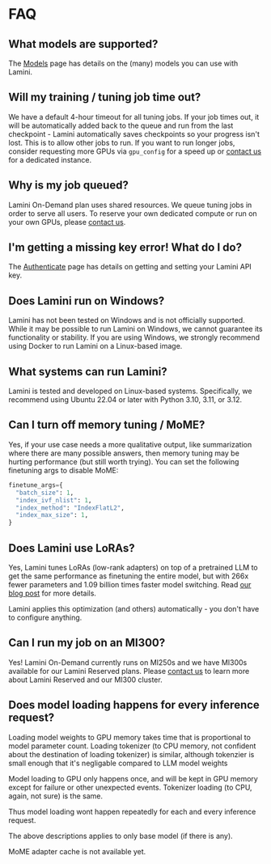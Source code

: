 # FAQ

## What models are supported?
The [Models](models.md) page has details on the (many) models you can use with Lamini.

## Will my training / tuning job time out?
We have a default 4-hour timeout for all tuning jobs. If your job times out, it will be automatically added back to the queue and run from the last checkpoint - Lamini automatically saves checkpoints so your progress isn't lost. This is to allow other jobs to run. If you want to run longer jobs, consider requesting more GPUs via `gpu_config` for a speed up or [contact us](https://www.lamini.ai/contact) for a dedicated instance.

## Why is my job queued?
Lamini On-Demand plan uses shared resources. We queue tuning jobs in order to serve all users. To reserve your own dedicated compute or run on your own GPUs, please [contact us](https://www.lamini.ai/contact).

## I'm getting a missing key error! What do I do?
The [Authenticate](authenticate.md) page has details on getting and setting your Lamini API key.

## Does Lamini run on Windows?
Lamini has not been tested on Windows and is not officially supported. While it may be possible to run Lamini on Windows, we cannot guarantee its functionality or stability. If you are using Windows, we strongly recommend using Docker to run Lamini on a Linux-based image.

## What systems can run Lamini?
Lamini is tested and developed on Linux-based systems. Specifically, we recommend using Ubuntu 22.04 or later with Python 3.10, 3.11, or 3.12.

## Can I turn off memory tuning / MoME?
Yes, if your use case needs a more qualitative output, like summarization where there are many possible answers, then memory tuning may be hurting performance (but still worth trying). You can set the following finetuning args to disable MoME:
```python
finetune_args={
  "batch_size": 1,
  "index_ivf_nlist": 1,
  "index_method": "IndexFlatL2",
  "index_max_size": 1,
}
```

## Does Lamini use LoRAs?
Yes, Lamini tunes LoRAs (low-rank adapters) on top of a pretrained LLM to get the same performance as finetuning the entire model, but with 266x fewer parameters and 1.09 billion times faster model switching. Read [our blog post](https://www.lamini.ai/blog/one-billion-times-faster-finetuning-with-lamini-peft) for more details.

Lamini applies this optimization (and others) automatically - you don't have to configure anything.

## Can I run my job on an MI300?
Yes! Lamini On-Demand currently runs on MI250s and we have MI300s available for our Lamini Reserved plans. Please [contact us](https://www.lamini.ai/contact) to learn more about Lamini Reserved and our MI300 cluster.

## Does model loading happens for every inference request?

Loading model weights to GPU memory takes time that is proportional to model parameter count.
Loading tokenizer (to CPU memory, not confident about the destination of loading tokenizer) is similar, although tokenzier is small enough that it's negligable compared to LLM model weights

Model loading to GPU only happens once, and will be kept in GPU memory except for failure or other unexpected events.
Tokenizer loading (to CPU, again, not sure) is the same.

Thus model loading wont happen repeatedly for each and every inference request.

The above descriptions applies to only base model (if there is any).

MoME adapter cache is not available yet.
